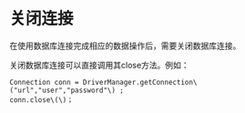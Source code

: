 # 关闭连接<a name="ZH-CN_TOPIC_0244720266"></a>

在使用数据库连接完成相应的数据操作后，需要关闭数据库连接。

关闭数据库连接可以直接调用其close方法。例如：

```
Connection conn = DriverManager.getConnection\("url","user","password"\) ; 
conn.close\(\)；
```

